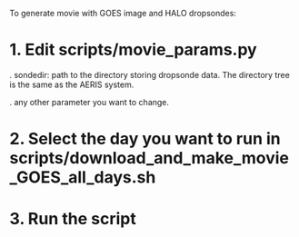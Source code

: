 To generate movie with GOES image and HALO dropsondes:


# 1. Edit scripts/movie_params.py

. sondedir: path to the directory storing dropsonde data. The directory tree is the same as the AERIS system.

. any other parameter you want to change.

# 2. Select the day you want to run in scripts/download_and_make_movie_GOES_all_days.sh

# 3. Run the script
